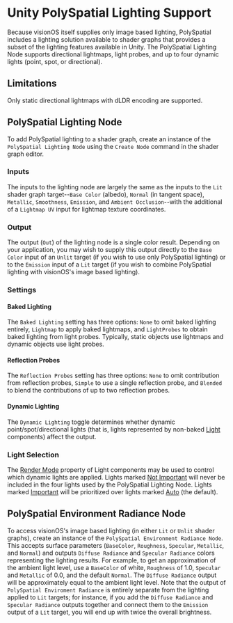 # Unity PolySpatial Lighting Support
Because visionOS itself supplies only image based lighting, PolySpatial includes a lighting solution available to shader graphs that provides a subset of the lighting features available in Unity.  The PolySpatial Lighting Node supports directional lightmaps, light probes, and up to four dynamic lights (point, spot, or directional).

## Limitations
Only static directional lightmaps with dLDR encoding are supported.

## PolySpatial Lighting Node
To add PolySpatial lighting to a shader graph, create an instance of the `PolySpatial Lighting Node` using the `Create Node` command in the shader graph editor.

### Inputs
The inputs to the lighting node are largely the same as the inputs to the `Lit` shader graph target--`Base Color` (albedo), `Normal` (in tangent space), `Metallic`, `Smoothness`, `Emission`, and `Ambient Occlusion`--with the additional of a `Lightmap UV` input for lightmap texture coordinates.

### Output
The output (`Out`) of the lighting node is a single color result.  Depending on your application, you may wish to supply this output directly to the `Base Color` input of an `Unlit` target (if you wish to use only PolySpatial lighting) or to the `Emission` input of a `Lit` target (if you wish to combine PolySpatial lighting with visionOS's image based lighting).

### Settings

#### Baked Lighting
The `Baked Lighting` setting has three options: `None` to omit baked lighting entirely, `Lightmap` to apply baked lightmaps, and `LightProbes` to obtain baked lighting from light probes.  Typically, static objects use lightmaps and dynamic objects use light probes.

#### Reflection Probes
The `Reflection Probes` setting has three options: `None` to omit contribution from reflection probes, `Simple` to use a single reflection probe, and `Blended` to blend the contributions of up to two reflection probes.

#### Dynamic Lighting
The `Dynamic Lighting` toggle determines whether dynamic point/spot/directional lights (that is, lights represented by non-baked [Light](https://docs.unity3d.com/ScriptReference/Light.html) components) affect the output.

### Light Selection
The [Render Mode](https://docs.unity3d.com/ScriptReference/Light-renderMode.html) property of Light components may be used to control which dynamic lights are applied.  Lights marked [Not Important](https://docs.unity3d.com/ScriptReference/LightRenderMode.ForceVertex.html) will never be included in the four lights used by the PolySpatial Lighting Node.  Lights marked [Important](https://docs.unity3d.com/ScriptReference/LightRenderMode.ForcePixel.html) will be prioritized over lights marked [Auto](https://docs.unity3d.com/ScriptReference/LightRenderMode.Auto.html) (the default).

## PolySpatial Environment Radiance Node
To access visionOS's image based lighting (in either `Lit` or `Unlit` shader graphs), create an instance of the `PolySpatial Environment Radiance Node`.  This accepts surface parameters (`BaseColor`, `Roughness`, `Specular`, `Metallic`, and `Normal`) and outputs `Diffuse Radiance` and `Specular Radiance` colors representing the lighting results.  For example, to get an approximation of the ambient light level, use a `BaseColor` of white, `Roughness` of 1.0, `Specular` and `Metallic` of 0.0, and the default `Normal`.  The `Diffuse Radiance` output will be approximately equal to the ambient light level.  Note that the output of `PolySpatial Enviroment Radiance` is entirely separate from the lighting applied to `Lit` targets; for instance, if you add the `Diffuse Radiance` and `Specular Radiance` outputs together and connect them to the `Emission` output of a `Lit` target, you will end up with twice the overall brightness.
